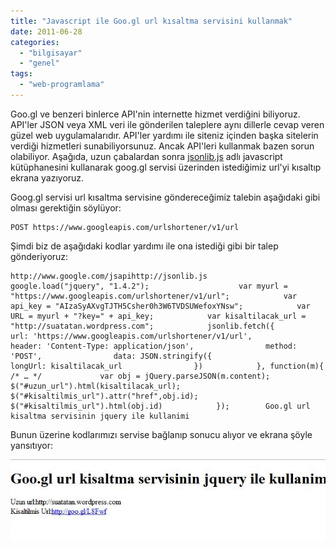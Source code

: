```yaml
---
title: "Javascript ile Goo.gl url kısaltma servisini kullanmak"
date: 2011-06-28
categories: 
  - "bilgisayar"
  - "genel"
tags: 
  - "web-programlama"
---
```


Goo.gl ve benzeri binlerce API'nin internette hizmet verdiğini biliyoruz. API'ler JSON veya XML veri ile gönderilen taleplere aynı dillerle cevap veren güzel web uygulamalarıdır. API'ler yardımı ile siteniz içinden başka sitelerin verdiği hizmetleri sunabiliyorsunuz. Ancak API'leri kullanmak bazen sorun olabiliyor. Aşağıda, uzun çabalardan sonra [jsonlib.js](http://call.jsonlib.com/ "Jsonlib kütüphanesinin sayfası") adlı javascript kütüphanesini kullanarak goog.gl servisi üzerinden istediğimiz url'yi kısaltıp ekrana yazıyoruz.  
  
Goog.gl servisi url kısaltma servisine göndereceğimiz talebin aşağıdaki gibi olması gerektiğin söylüyor:  

```
POST https://www.googleapis.com/urlshortener/v1/url 
```

  
Şimdi biz de aşağıdaki kodlar yardımı ile ona istediği gibi bir talep gönderiyoruz:  

```
http://www.google.com/jsapihttp://jsonlib.js            google.load("jquery", "1.4.2");                    var myurl = "https://www.googleapis.com/urlshortener/v1/url";            var api_key = "AIzaSyAXvgTJTH5Csher0h3W6TVDSUWefoxYNsw";            var URL = myurl + "?key=" + api_key;            var kisaltilacak_url = "http://suatatan.wordpress.com";            jsonlib.fetch({                url: 'https://www.googleapis.com/urlshortener/v1/url',                header: 'Content-Type: application/json',                method: 'POST',                data: JSON.stringify({                    longUrl: kisaltilacak_url                })            }, function(m){                /* … */				var obj = jQuery.parseJSON(m.content);				$("#uzun_url").html(kisaltilacak_url);				$("#kisaltilmis_url").attr("href",obj.id);				$("#kisaltilmis_url").html(obj.id)            });        Goo.gl url kisaltma servisinin jquery ile kullanimi
```

  
Bunun üzerine kodlarımızı servise bağlanıp sonucu alıyor ve ekrana şöyle yansıtıyor:  
  
[![](/images/ekran-alc4b1ntc4b1sc4b1.jpg "Ekran Alıntısı")](http://suatatan.wordpress.com/wp-content/uploads/2011/06/ekran-alc4b1ntc4b1sc4b1.jpg)
